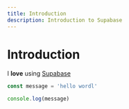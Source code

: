 ```yaml
---
title: Introduction
description: Introduction to Supabase
---
```


# Introduction

I **love** using [Supabase](https://nextjs.org)

```js
const message = 'hello wordl'

console.log(message)
```
